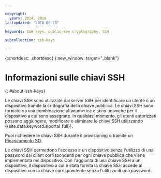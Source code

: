 ```yaml
---

copyright:
  years: 2014, 2018
lastupdated: "2018-08-15"

keywords: SSH keys, public-key cryptography, SSH

subcollection: ssh-keys

---
```


{:shortdesc: .shortdesc}
{:new_window: target="_blank"}

# Informazioni sulle chiavi SSH
{: #about-ssh-keys}

Le chiavi SSH sono utilizzate dai server SSH per identificare un utente o un dispositivo tramite la crittografia della chiave pubblica. Le chiavi SSH sono formate da una combinazione alfanumerica e sono univoche per il dispositivo a cui sono assegnate. In qualsiasi momento, gli utenti autorizzati possono aggiungere, modificare o eliminare le chiavi SSH utilizzando {{site.data.keyword.slportal_full}}.

Puoi richiedere le chiavi SSH durante il provisioning o tramite un [Ricaricamento SO](/docs/infrastructure/software?topic=software-reloading-the-os).


Le chiavi SSH permettono l'accesso a un dispositivo senza l'utilizzo di una password dai client corrispondenti per ogni chiave pubblica che viene implementata nel dispositivo. Con l'aggiunta di una chiave SSH a un dispositivo, il dispositivo a cui è stata fornita la chiave SSH accede al dispositivo con la chiave corrispondente senza l'utilizzo di una password.
